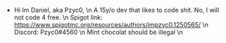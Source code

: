 - Hi Im Daniel, aka Pzyc0, \n
A 15y/o dev that likes to code shit. No, I will not code 4 free. \n
Spigot link: https://www.spigotmc.org/resources/authors/impzyc0.1250565/ \n
Discord: Pzyc0#4560 \n
Mint chocolat should be illegal \n

